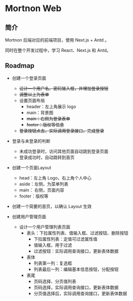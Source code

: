 # Mortnon Web

## 简介

Mortnon 后端对应的前端项目，使用 Next.js + Antd 。

同时在整个开发过程中，学习 React、Next.js 和 Antd。

## Roadmap

- 创建一个登录页面
  - ~~设计一个用户名、密码输入框，并增加登录按钮~~
  - ~~调整以上为表单~~
  - 设置页面布局
    - header：左上角展示 logo
    - main：背景图
    - ~~main：右侧为登录表单~~
    - ~~footer：版权等信息~~
  - ~~登录按钮点击，实际调用登录接口，完成登录~~

- 登录与未登录的判断
  - 未成功登录时，访问其他页面自动跳到登录页面
  - 登录成功时，自动跳转到首页

- 创建一个页面Layout
  - head：左上角 Logo，右上角个人中心
  - aside：左侧，为菜单列表
  - main： 右侧，页面内容
  - footer：版权等

- 创建一个简要的首页，以确认 Layout 生效

- 创建用户管理页面
  - 设计一个用户管理列表页面
    - 表头：下拉属性列表、值输入框、过滤按钮、删除按钮
      - 下拉属性列表：定值可过滤属性值
      - 值输入框，用于过滤
      - 过滤按钮：实际调用查询接口，更新表体数据
    - 表体
      - 列表第一列：复选框
      - 列表最后一列：编辑基本信息按钮，分配按钮
    - 表尾
      - 页码选择、分页值列表
      - 页码选择，实际调用查询接口，更新表体数据
      - 分页值选择后，实际调用查询接口，更新表体数据
